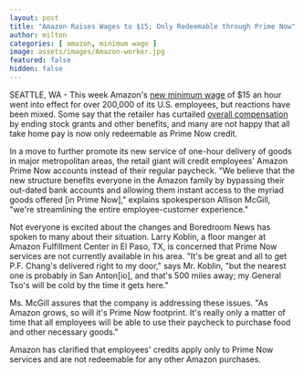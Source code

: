 ```yaml
---
layout: post
title: "Amazon Raises Wages to $15; Only Redeemable through Prime Now"
author: milton
categories: [ amazon, minimum wage ]
image: assets/images/Amazon-worker.jpg
featured: false
hidden: false
---
```


SEATTLE, WA - This week Amazon's [new minimum wage](https://www.nytimes.com/2018/10/02/business/amazon-minimum-wage.html) of $15 an hour went into effect for over 200,000 of its U.S. employees, but reactions have been mixed. Some say that the retailer has curtailed [overall compensation](https://finance.yahoo.com/news/amazon-employees-say-will-make-less-raise-174028353.html) by ending stock grants and other benefits, and many are not happy that all take home pay is now only redeemable as Prime Now credit.

In a move to further promote its new service of one-hour delivery of goods in major metropolitan areas, the retail giant will credit employees'  Amazon Prime Now accounts instead of their regular paycheck. "We believe that the new structure benefits everyone in the Amazon family by bypassing their out-dated bank accounts and allowing them instant access to the myriad goods offered [in Prime Now]," explains spokesperson Allison McGill, "we're streamlining the entire employee-customer experience."

Not everyone is excited about the changes and Boredroom News has spoken to many about their situation. Larry Koblin, a floor manger at Amazon Fulfillment Center in El Paso, TX, is concerned that Prime Now services are not currently available in his area. "It's be great and all to get P.F. Chang's delivered right to my door," says Mr. Koblin, "but the nearest one is probably in San Anton[io], and that's 500 miles away; my General Tso's will be cold by the time it gets here."

Ms. McGill assures that the company is addressing these issues. "As Amazon grows, so will it's Prime Now footprint. It's really only a matter of time that all employees will be able to use their paycheck to purchase food and other necessary goods."

Amazon has clarified that employees' credits apply only to Prime Now services and are not redeemable for any other Amazon purchases.